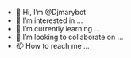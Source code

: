 - 👋 Hi, I’m @Djmarybot
- 👀 I’m interested in ...
- 🌱 I’m currently learning ...
- 💞️ I’m looking to collaborate on ...
- 📫 How to reach me ...

<!---
Djmarybot/Djmarybot is a ✨ special ✨ repository because its `README.md` (this file) appears on your GitHub profile.
You can click the Preview link to take a look at your changes.
--->
